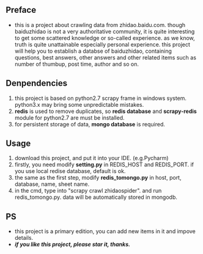 ## Preface
* this is a project about crawling data from zhidao.baidu.com. though baiduzhidao is not a very authoritative community, it is quite interesting to get some scattered knowledge or so-called experience. as we know, truth is quite unattainable especially personal experience. this project will help you to establish a databse of baiduzhidao, containing questions, best answers, other answers and other related items such as number of thumbup, post time, author and so on.

## Denpendencies
1. this project is based on python2.7 scrapy frame in windows system. python3.x may bring some unpredictable mistakes.
1. **redis** is used to remove duplicates, so **redis database** and **scrapy-redis** module for python2.7 are must be installed.
1. for persistent storage of data, **mongo database** is required.

## Usage
1. download this project, and put it into your IDE. (e.g.Pycharm)
1. firstly, you need modify **setting.py** in REDIS_HOST and REDIS_PORT. if you use local redise database, default is ok.
1. the same as the first step, modify  **redis_tomongo.py** in host, port, database, name, sheet name.
1. in the cmd, type into "scrapy crawl zhidaospider". and run redis_tomongo.py. data will be automatically stored in mongodb.

## PS
* this project is a primary edition, you can add new items in it and impove details.
* ***if you like this project, please star it, thanks.***
